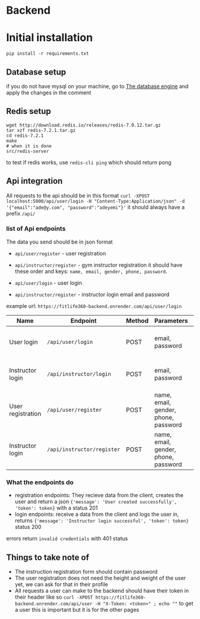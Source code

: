 # Backend

# Initial installation
`pip install -r requirements.txt`

## Database setup
if you do not have mysql on your machine, go to [The database engine](./models/engine/dbstorage.py) and apply the changes in the comment

## Redis setup
```
wget http://download.redis.io/releases/redis-7.0.12.tar.gz
tar xzf redis-7.2.1.tar.gz
cd redis-7.2.1
make
# when it is done
src/redis-server
```
to test if redis works, use `redis-cli ping` which should return pong

## Api integration

All requests to the api should be in this format
`curl -XPOST localhost:5000/api/user/login -H "Content-Type:Application/json" -d '{"email":"ade@y.com", "password":"adeyemi"}'`
it should always have a prefix `/api/`

### list of Api endpoints
The data you send should be in json format
- `api/user/register` - user registration
- `api/instructor/register` - gym instructor registration
it should have these order and keys: `name, email, gender, phone, password`.

- `api/user/login` - user login
- `api/instructor/register` - instructor login
    email and password

example url: `https://fitlife360-backend.onrender.com/api/user/login`

| Name               | Endpoint                  | Method | Parameters                              | Response                                       | Status | Failed                  | Status |
| ------------------ | ------------------------- | ------ | --------------------------------------- | ---------------------------------------------- | ------ | ----------------------- | ------ |
| User login         | `/api/user/login`         | POST   | email, password                         | `{'message': 'User login successful', 'token': token}` | 200    | `{'error': 'Invalid credentials'}` | 400    |
| Instructor login   | `/api/instructor/login`   | POST   | email, password                         | `{'message': 'User login successful', 'token': token}` | 200    | `{'error': 'Invalid credentials'}` | 401    |
| User registration  | `/api/user/register`      | POST   | name, email, gender, phone, password    | `{'message': 'User registered successfully', 'token': token}` | 200    | `{'error': 'User exists'}`       | 401    |
| Instructor login   | `/api/instructor/register` | POST   | name, email, gender, phone, password    | `{'message': 'User registered successfully', 'token': token}` | 200    | `{'error': 'User exists'}`       | 401    |


### What the endpoints do

- registration endpoints: They recieve data from the client, creates the user and return a json 
`{'message': 'User created successfully', 'token': token}` with a status 201
- login endpoints: receive a data from the client and logs the user in, returns
`{'message': 'Instructor login successful', 'token': token}` status 200

errors return `invalid credentials` with 401 status

## Things to take note of
- The instruction registration form should contain password
- The user registration does not need the height and weight of the user yet, we can ask for that in their profile
- All requests a user can make to the backend should have their token in their header like so
`curl -XPOST https://fitlife360-backend.onrender.com/api/user -H "X-Token: <token>" ; echo ""` to get a user
this is important but it is for the other pages


